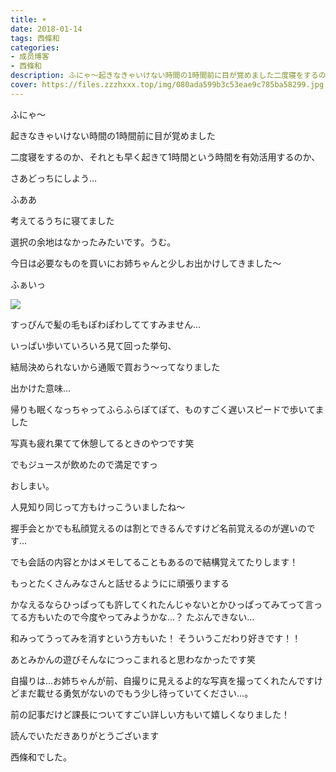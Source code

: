 ```yaml
---
title: ☀︎
date: 2018-01-14
tags: 西條和
categories: 
- 成员博客
- 西條和
description: ふにゃ〜起きなきゃいけない時間の1時間前に目が覚めました二度寝をするのか、それとも早く起きて1時間という時間を有効活用するのか、さあどっちにしよう…...
cover: https://files.zzzhxxx.top/img/080ada599b3c53eae9c785ba58299.jpg 
---
```







ふにゃ〜






起きなきゃいけない時間の1時間前に目が覚めました




二度寝をするのか、それとも早く起きて1時間という時間を有効活用するのか、



さあどっちにしよう…





ふああ







考えてるうちに寝てました




選択の余地はなかったみたいです。うむ。








今日は必要なものを買いにお姉ちゃんと少しお出かけしてきました〜







ふぁいっ



![](https://files.zzzhxxx.top/img/080ada599b3c53eae9c785ba58299.jpg)





すっぴんで髪の毛もぽわぽわしててすみません…








いっぱい歩いていろいろ見て回った挙句、


結局決められないから通販で買おう〜ってなりました






出かけた意味…









帰りも眠くなっちゃってふらふらぽてぽて、ものすごく遅いスピードで歩いてました




写真も疲れ果てて休憩してるときのやつです笑






でもジュースが飲めたので満足ですっ













おしまい。






人見知り同じって方もけっこういましたね〜

握手会とかでも私顔覚えるのは割とできるんですけど名前覚えるのが遅いのです…

でも会話の内容とかはメモしてることもあるので結構覚えてたりします！

もっとたくさんみなさんと話せるようにに頑張りまする




かなえるならひっぱっても許してくれたんじゃないとかひっぱってみてって言ってる方もいたので今度やってみようかな…？
たぶんできない…




和みってうってみを消すという方もいた！
そういうこだわり好きです！！



あとみかんの遊びそんなにつっこまれると思わなかったです笑





自撮りは…お姉ちゃんが前、自撮りに見えるよ的な写真を撮ってくれたんですけどまだ載せる勇気がないのでもう少し待っていてください…。



前の記事だけど課長についてすごい詳しい方もいて嬉しくなりました！







読んでいただきありがとうございます




西條和でした。


